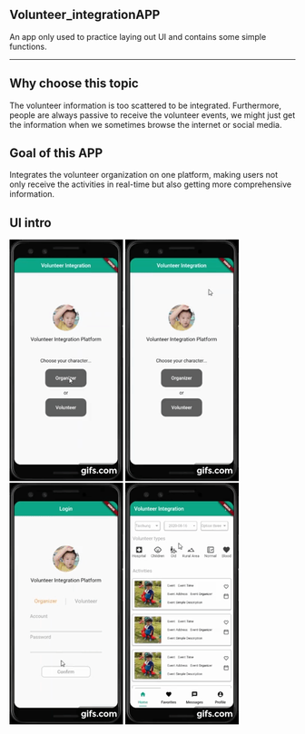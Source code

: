 ## Volunteer_integrationAPP

An app only used to practice laying out UI and contains some simple functions.
***

## Why choose this topic

The volunteer information is too scattered to be integrated.
Furthermore, people are always passive to receive the volunteer events, we might just get the information when we sometimes browse the internet or social media.

## Goal of this APP

Integrates the volunteer organization on one platform, making users not only receive the activities in real-time but also getting more comprehensive information.

## UI intro

![app1](docs/O.gif)          ![app2](docs/V.gif)          ![app3](docs/H1.gif)          ![app4](docs/H2.gif)
